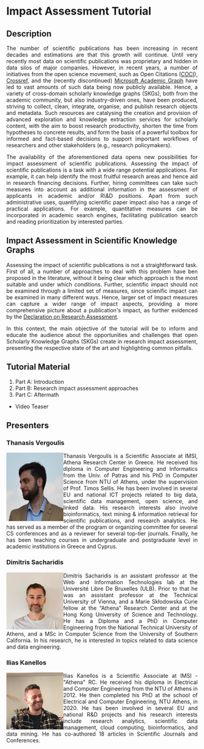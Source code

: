 # Impact Assessment Tutorial

## Description

<p align="justify">The number of scientific publications has been increasing in recent decades and estimations are that this growth will continue. 
Until very recently most data on scientific publications was proprietary and hidden in data silos of major companies. 
However, in recent years, a number of initiatives from the open science movement, such as Open Citations (<a href="https://opencitations.net/index/coci">COCI</a>), 
<a href="https://www.crossref.org/">Crossref</a>, and the (recently discontinued) <a href="https://www.microsoft.com/en-us/research/project/microsoft-academic-graph/">
Microsoft Academic Graph</a> have led to vast amounts of such data being now publicly available. Hence, a variety of cross-domain scholarly knowledge graphs (SKGs),
both from the academic community, but also industry-driven ones, have been produced, striving to collect, clean, integrate, organise, and publish research objects and 
metadata. Such resources are catalysing the creation and provision of advanced exploration and knowledge extraction services for 
scholarly content, with the aim to boost research productivity, shorten the time from hypotheses to concrete results, and form the 
basis of a powerful toolbox for informed and fact-based decisions to support important workflows of researchers and other stakeholders 
(e.g., research policymakers).</p>

<p align="justify">The availability of the aforementioned data opens new possibilities for impact assessment of scientific publications. 
Assessing the impact of scientific publications is a task with a wide range potential applications. For example, it can help identify 
the most fruitful research areas and hence aid in research financing decisions. Further, hiring committees can take such measures into 
account as additional information in the assessment of applicants in academic and/or R\&D positions. Apart from such administrative 
uses, quantifying scientific paper impact also has a range of practical applications. For example, quantitative measures can be 
incorporated in academic search engines, facilitating publication search and reading prioritization by interested parties.</p>

## Impact Assessment in Scientific Knowledge Graphs

<p align="justify">Assessing the impact of scientific publications is not a straightforward task. First of all, a number of approaches 
to deal with this problem have ben proposed in the literature, without it being clear which approach is the most suitable and under
which conditions. Further, scientific impact should not be examined through a limited set of measures, since scienific impact
can be examined in many different ways. Hence, larger set of impact measures can capture a wider range of impact aspects, providing 
a more comprehensive picture about a publication's impact, as further evidenced by the <a href="https://sfdora.org/read">Declaration on 
Research Assessment</a>.</p>

<p align="justify">In this context, the main objective of the tutorial will be to inform and educate the audience about the opportunities and 
challenges that open Scholarly Knowledge Graphs (SKGs) create in research impact assessment, presenting the respective state of the art and highlighting 
common pitfalls.</p>

## Tutorial Material

1. Part A: Introduction
2. Part B: Research impact assessment approaches
3. Part C: Aftermath

* Video Teaser

## Presenters

### Thanasis Vergoulis 
<p align="justify"><img src="img/vergoulis.png" alt="hi" class="inline" align="left" style="width:150px; height:180px;"/>Thanasis Vergoulis is a Scientific Associate at IMSI, Athena Research Center in Greece. He received his diploma in Computer Engineering and Informatics from the Univ. 
of Patras and his PhD in Computer Science from NTU of Athens, under the supervision of Prof. Timos Sellis. He has been involved in several EU and national ICT projects 
related to big data, scientific data management, open science, and linked data. His research interests also involve bioinformatics, text mining & information retrieval 
for scientific publications, and research analytics. He has served as a member of the program or organizing committee for several CS conferences and as a reviewer for 
several top-tier journals. Finally, he has been teaching courses in undergraduate and postgraduate level in academic institutions in Greece and Cyprus.</p>

### Dimitris Sacharidis 
<p align="justify"><img src="img/dimsacharidis.jpg" alt="hi" class="inline" align="left" style="width:150px; height:150px;"/>Dimitris Sacharidis is an assistant professor at the Web and Information Technologies lab at the Université Libre De Bruxelles (ULB). Prior to that he was an assistant 
professor at the Technical University of Vienna, and a Marie Skłodowska Curie fellow at the “Athena” Research Center and at the Hong Kong University of Science and Technology. 
He has a Diploma and a PhD in Computer Engineering from the National Technical University of Athens, and a MSc in Computer Science from the University of Southern California.
In his research, he is interested in topics related to data science and data engineering.</p>

### Ilias Kanellos
<p align="justify"><img src="img/iliaskanellos.jpg" alt="hi" class="inline" align="left" style="width:150px; height:150px;"/> Ilias Kanellos is a Scientific Associate at IMSI - "Athena" RC. He received his diploma in Electrical and Computer Engineering from the NTU of Athens in 2012. He then
completed his PhD at the school of Electrical and Computer Engineering, NTU Athens, in 2020. He has been involved in several EU and national R&D projects and his 
research interests include research analytics, scientific data management, cloud computing, bioinformatics, and data mining. He has co-authored 18 articles in Scientific
Journals and Conferences.</p>
